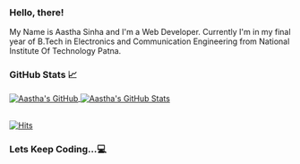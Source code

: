 <!--
### Hi there 👋


**AasthaSinha2305/AasthaSinha2305** is a ✨ _special_ ✨ repository because its `README.md` (this file) appears on your GitHub profile.

Here are some ideas to get you started:

- 🔭 I’m currently working on ...
- 🌱 I’m currently learning ...
- 👯 I’m looking to collaborate on ...
- 🤔 I’m looking for help with ...
- 💬 Ask me about ...
- 📫 How to reach me: ...
- 😄 Pronouns: ...
- ⚡ Fun fact: ...



<img align="center" src="https://github-readme-stats.vercel.app/api/top-langs/?username=AasthaSinha2305&theme=dark" />

-->

 ### Hello, there! <!--<img src="https://media.giphy.com/media/hvRJCLFzcasrR4ia7z/giphy.gif"> -->

My Name is Aastha Sinha and I'm a Web Developer. Currently I'm in my final year of B.Tech in Electronics and Communication Engineering from National Institute Of Technology Patna.


### GitHub Stats &#x1f4c8;

<a href="https://github.com/AasthaSinha2305/AasthaSinha2305">
  <img align="center" src="https://github-readme-stats.vercel.app/api/top-langs/?username=AasthaSinha2305&langs_count=6&count_private=true&theme=vue" alt="Aastha's GitHub" />
</a>
<a href="https://github.com/AasthaSinha2305/AasthaSinha2305">
  <img align="center" src="https://github-readme-stats.vercel.app/api?username=AasthaSinha2305&show_icons=true&line_height=27&count_private=true&theme=vue" alt="Aastha's GitHub Stats" />
</a>
 <!--
 ![Visitor Count](https://profile-counter.glitch.me/{AasthaSinha2305}/count.svg)
 -->
 
 <br/>
 <br/>
 
 
 [![Hits](https://hits.seeyoufarm.com/api/count/incr/badge.svg?url=https%3A%2F%2Fgithub.com%2FAasthaSinha2305%2Fhit-counter&count_bg=%233CBA8A&title_bg=%23555555&icon=github.svg&icon_color=%23E7E7E7&title=Visitors+Counts&edge_flat=true)](https://hits.seeyoufarm.com)
 
 ### Lets Keep Coding...:computer:

